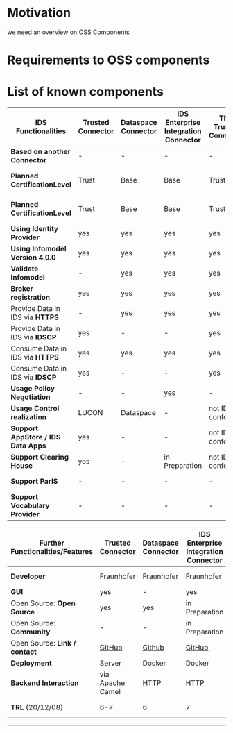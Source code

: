 # Motivation

we need an overview on OSS Components

# Requirements to OSS components

# List of known components


IDS Functionalities  | Trusted Connector |	Dataspace Connector	| IDS Enterprise Integration Connector |	TNO Trusted Connector |	GEC  Connector| DIH Connector	| Orbiter Connector	| Open Data Connector	| OPC UA Factory Connector | Metadata-broker-open-core 
--- | --- | --- | --- | --- | --- | --- | --- | --- | --- | ---
**Based on another Connector** | -	| - |	- |	- |	- |	Trusted Connector |	-	| - |	Trusted Connector | -
**Planned CertificationLevel**	|	Trust |	Base |	Base |	Trust |	Trust '(Base eval.)' |	Trust	| Trust+ |	Base |	Trust | Base
**Planned CertificationLevel**	|	Trust |	Base |	Base |	Trust |	Trust '(Base eval.)' |	Trust	| Trust+ |	Base |	Trust | Base
**Using Identity Provider**	|	yes |	yes |	yes	| yes |	yes |	own IdP |	own IdP(idento.one) |	yes |	yes | yes
**Using Infomodel Version 4.0.0** |	yes |	yes |	yes	| yes |	3.1.0 |	3.1.0 |	3.1.0 |	3.1.0 |	2.0.0 | yes
**Validate Infomodel** | - |	yes |	yes |	yes	| not IDS conform	| - |	yes | yes |	yes | yes
**Broker registration** | yes |	yes |	yes |	yes |	- |	yes |	- |	yes |	yes | n/a
Provide Data in IDS via	**HTTPS** |	- | yes | yes |	yes |	yes |	yes	| not IDS conform	| yes |	not IDS conform | yes
Provide Data in IDS via **IDSCP** |	yes	| - |	- |	yes |	- |	yes |	- |	-	| - | -
Consume Data in IDS via	**HTTPS**	| yes | yes | yes | yes | not IDS conform	| yes |	not IDS conform	| -	| not IDS conform | n/a
Consume Data in IDS via **IDSCP**	|	yes |	- |	- |	yes |	- | yes | - | - | - | n/a
**Usage Policy Negotiation**	|	- |	- |	yes |	-	| - |	- |	not IDS conform	| - |	- | in Preparation
**Usage Control realization**	| LUCON	| Dataspace	| - |	not IDS conform	| -	| LUCON/MYDATA	| - |	-	| MYDATA | -
**Support AppStore / IDS Data Apps**	|	yes | - |	-	| not IDS conform |	- |	- |	- |	- |	- | in Preparation
**Support Clearing House** | yes | - |	in Preparation	| not IDS conform	| -	| yes |	- |	- | in Preparation
**Support ParIS**	|	- |	- |	- |	- |	- | - | - | - | - | in Preparation
**Support Vocabulary Provider**	|	- |	- |	- |	- |	- | - | - | - | - | in Preparation


Further Functionalities/Features | Trusted Connector |	Dataspace Connector	| IDS Enterprise Integration Connector |	TNO Trusted Connector |	GEC  Connector| DIH Connector	| Orbiter Connector	| Open Data Connector	| OPC UA Factory Connector | Metadata-broker-open-core 
--- | --- | --- | --- | --- | --- | --- | --- | --- | --- | ---
**Developer** | Fraunhofer | Fraunhofer | Fraunhofer | TNO | German Edge Cloud	| T-Systems	| Orbiter	| Fraunhofer	| Fraunhofer | Fraunhofer
**GUI**	| yes |	- |	yes |	yes |	yes |	yes |	- |	yes |	yes | -
Open Source: **Open Source**	| yes |	yes |	in Preparation |	- |	- |	yes |	- |	yes |	- | yes
Open Source: **Community**	|	- |	- |	in Preparation | - |	- | - | - | - | - | -
Open Source: **Link / contact**	| [GitHub](https://github.com/industrial-data-space)	| [Github](https://github.com/FraunhoferISST/DataspaceConnector)	| [GitHub](https://github.com/International-Data-Spaces-Association/IDS-Enterprise-Integration-Connector)	| [TNO](maarten.kollenstart@tno.nl)	| GEC	| n.n 	| Truzzt	| [GitHub](https://github.com/public-data-space/ids-open-data-connector)	| [Fraunhofer-Gitlab](friedrich.volz@iosb.fraunhofer.de) | [GitHub](https://github.com/International-Data-Spaces-Association/metadata-broker-open-core)
**Deployment**|  Server	| Docker	| Docker	| Server/Docker/K8s	| Helm/Docker	| Server/Docker	| Docker	| Docker	| Server/Docker | Docker
**Backend Interaction**	| via Apache Camel	| HTTP	| HTTP	| via Apache Camel (HTTP & Kafka) |	HTTP	| via Apache Camel	| HTTP |	HTTP	| via Apache Camel | HTTP
**TRL** (20/12/08)	| 6-7	| 6	| 7	| 6-7	| n.n.	| 5, (6 Q4/2020) |	n.n.	| 3-4	| 6-7 | 7


----
